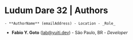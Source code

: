 # Ludum Dare 32 | Authors

    - **AuthorName** (emailAddress) - Location - _Role_

- **Fabio Y. Goto** (lab@yuiti.dev) - São Paulo, BR - _Developer_

